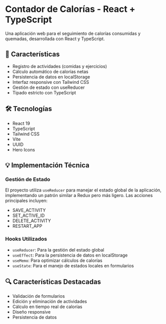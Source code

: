# Contador de Calorías - React + TypeScript

Una aplicación web para el seguimiento de calorías consumidas y quemadas,
desarrollada con React y TypeScript.

## 🚀 Características

- Registro de actividades (comidas y ejercicios)
- Cálculo automático de calorías netas
- Persistencia de datos en localStorage
- Interfaz responsive con Tailwind CSS
- Gestión de estado con useReducer
- Tipado estricto con TypeScript

## 🛠️ Tecnologías

- React 19
- TypeScript
- Tailwind CSS
- Vite
- UUID
- Hero Icons

## 💡 Implementación Técnica

### Gestión de Estado

El proyecto utiliza `useReducer` para manejar el estado global de la aplicación,
implementando un patrón similar a Redux pero más ligero. Las acciones
principales incluyen:

- SAVE_ACTIVITY
- SET_ACTIVE_ID
- DELETE_ACTIVITY
- RESTART_APP

### Hooks Utilizados

- `useReducer`: Para la gestión del estado global
- `useEffect`: Para la persistencia de datos en localStorage
- `useMemo`: Para optimizar cálculos de calorías
- `useState`: Para el manejo de estados locales en formularios

## 🔍 Características Destacadas

- Validación de formularios
- Edición y eliminación de actividades
- Cálculo en tiempo real de calorías
- Diseño responsive
- Persistencia de datos
